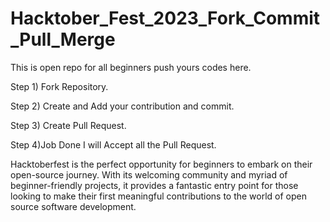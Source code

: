 # Hacktober_Fest_2023_Fork_Commit_Pull_Merge

This is open repo for all beginners push yours codes here.

Step 1) Fork Repository.


Step 2) Create and Add your contribution and commit.


Step 3) Create Pull Request.


Step 4)Job Done I will Accept all the Pull Request.



Hacktoberfest is the perfect opportunity for beginners to embark on their open-source journey. With its welcoming community and myriad of beginner-friendly projects, it provides a fantastic entry point for those looking to make their first meaningful contributions to the world of open source software development.
